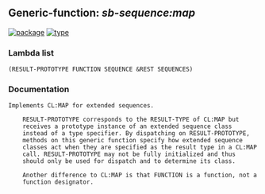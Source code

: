 ## Generic-function: ***sb-sequence:map***
[![package](https://img.shields.io/badge/Package-SB--SEQUENCE-5f9ea0.svg?style=social&colorA=999999)](../) [![type](https://img.shields.io/badge/Type-Generic--Function-5f9ea0.svg?style=social&colorA=999999)](../#generic-function) 
### Lambda list
```
(RESULT-PROTOTYPE FUNCTION SEQUENCE &REST SEQUENCES)
```
### Documentation
```
Implements CL:MAP for extended sequences.

    RESULT-PROTOTYPE corresponds to the RESULT-TYPE of CL:MAP but
    receives a prototype instance of an extended sequence class
    instead of a type specifier. By dispatching on RESULT-PROTOTYPE,
    methods on this generic function specify how extended sequence
    classes act when they are specified as the result type in a CL:MAP
    call. RESULT-PROTOTYPE may not be fully initialized and thus
    should only be used for dispatch and to determine its class.

    Another difference to CL:MAP is that FUNCTION is a function, not a
    function designator.
```
